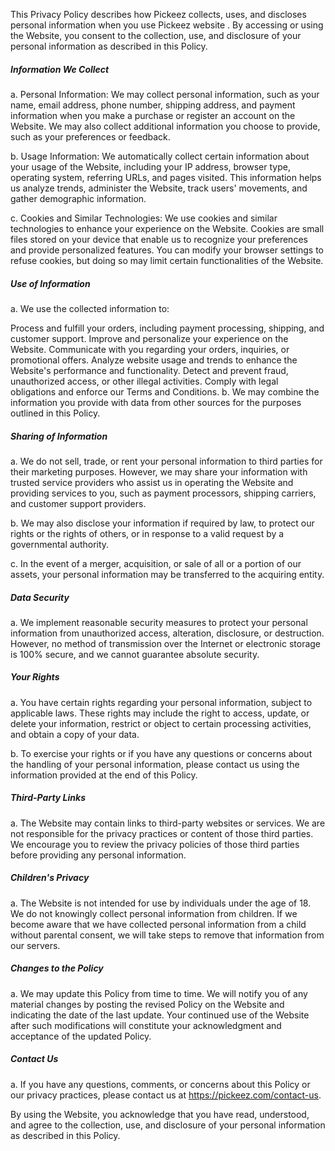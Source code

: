 This Privacy Policy describes how Pickeez collects, uses, and discloses personal information when you use Pickeez website . By accessing or using the Website, you consent to the collection, use, and disclosure of your personal information as described in this Policy.

##### Information We Collect

a. Personal Information: We may collect personal information, such as your name, email address, phone number, shipping address, and payment information when you make a purchase or register an account on the Website. We may also collect additional information you choose to provide, such as your preferences or feedback.

b. Usage Information: We automatically collect certain information about your usage of the Website, including your IP address, browser type, operating system, referring URLs, and pages visited. This information helps us analyze trends, administer the Website, track users' movements, and gather demographic information.

c. Cookies and Similar Technologies: We use cookies and similar technologies to enhance your experience on the Website. Cookies are small files stored on your device that enable us to recognize your preferences and provide personalized features. You can modify your browser settings to refuse cookies, but doing so may limit certain functionalities of the Website.

##### Use of Information

a. We use the collected information to:

Process and fulfill your orders, including payment processing, shipping, and customer support.
Improve and personalize your experience on the Website.
Communicate with you regarding your orders, inquiries, or promotional offers.
Analyze website usage and trends to enhance the Website's performance and functionality.
Detect and prevent fraud, unauthorized access, or other illegal activities.
Comply with legal obligations and enforce our Terms and Conditions.
b. We may combine the information you provide with data from other sources for the purposes outlined in this Policy.

##### Sharing of Information

a. We do not sell, trade, or rent your personal information to third parties for their marketing purposes. However, we may share your information with trusted service providers who assist us in operating the Website and providing services to you, such as payment processors, shipping carriers, and customer support providers.

b. We may also disclose your information if required by law, to protect our rights or the rights of others, or in response to a valid request by a governmental authority.

c. In the event of a merger, acquisition, or sale of all or a portion of our assets, your personal information may be transferred to the acquiring entity.

##### Data Security

a. We implement reasonable security measures to protect your personal information from unauthorized access, alteration, disclosure, or destruction. However, no method of transmission over the Internet or electronic storage is 100% secure, and we cannot guarantee absolute security.

##### Your Rights

a. You have certain rights regarding your personal information, subject to applicable laws. These rights may include the right to access, update, or delete your information, restrict or object to certain processing activities, and obtain a copy of your data.

b. To exercise your rights or if you have any questions or concerns about the handling of your personal information, please contact us using the information provided at the end of this Policy.

##### Third-Party Links

a. The Website may contain links to third-party websites or services. We are not responsible for the privacy practices or content of those third parties. We encourage you to review the privacy policies of those third parties before providing any personal information.

##### Children's Privacy

a. The Website is not intended for use by individuals under the age of 18. We do not knowingly collect personal information from children. If we become aware that we have collected personal information from a child without parental consent, we will take steps to remove that information from our servers.

##### Changes to the Policy

a. We may update this Policy from time to time. We will notify you of any material changes by posting the revised Policy on the Website and indicating the date of the last update. Your continued use of the Website after such modifications will constitute your acknowledgment and acceptance of the updated Policy.

##### Contact Us

a. If you have any questions, comments, or concerns about this Policy or our privacy practices, please contact us at https://pickeez.com/contact-us.

By using the Website, you acknowledge that you have read, understood, and agree to the collection, use, and disclosure of your personal information as described in this Policy.
